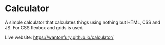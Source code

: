 # Calculator

A simple calculator that calculates things using nothing but HTML, CSS and JS.
For CSS flexbox and grids is used.

Live website: https://wantonfury.github.io/calculator/